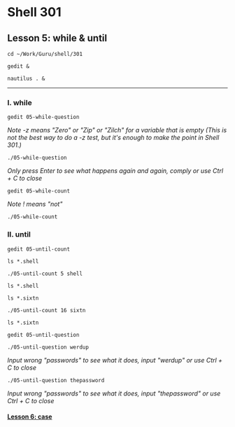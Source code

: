 # Shell 301
## Lesson 5: while & until

`cd ~/Work/Guru/shell/301`

`gedit &`

`nautilus . &`
___

### I. while

`gedit 05-while-question`

*Note -z means "Zero" or "Zip" or "Zilch" for a variable that is empty (This is not the best way to do a -z test, but it's enough to make the point in Shell 301.)*

`./05-while-question`

*Only press Enter to see what happens again and again, comply or use Ctrl + C to close*

`gedit 05-while-count`

*Note ! means "not"*

`./05-while-count`

### II. until

`gedit 05-until-count`

`ls *.shell`

`./05-until-count 5 shell`

`ls *.shell`

`ls *.sixtn`

`./05-until-count 16 sixtn`

`ls *.sixtn`

`gedit 05-until-question`

`./05-until-question werdup`

*Input wrong "passwords" to see what it does, input "werdup" or use Ctrl + C to close*

`./05-until-question thepassword`

*Input wrong "passwords" to see what it does, input "thepassword" or use Ctrl + C to close*

#### [Lesson 6: case](https://github.com/inkVerb/guru/blob/master/301-shell/Lesson-06.md)

